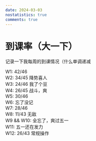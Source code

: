 ```yaml
---
date: 2024-03-03
nostatistics: true
comments: true
---
```


# 到课率（大一下）

记录一下我每周的到课情况（什么单调递减  
<!-- more --> 
W1: 42/46  
W2: 34/45 降势喜人  
W3: 24/46 我了个豆  
W4: 26/45 战斗，爽  
W5: 30/46  
W6: 忘了没记  
W7: 28/46  
W8: 11/43 无敌  
W9 && W10: 全忘了，爽过五一  
W11: 五一还在发力  
W12: 26/43 常规操作